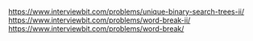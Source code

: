 https://www.interviewbit.com/problems/unique-binary-search-trees-ii/
https://www.interviewbit.com/problems/word-break-ii/
https://www.interviewbit.com/problems/word-break/
